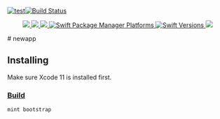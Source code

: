 [![test](https://github.com/susumutomita/newapp/actions/workflows/actions.yml/badge.svg?branch=main)](https://github.com/susumutomita/newapp/actions/workflows/actions.yml)[![Build Status](https://app.bitrise.io/app/9fcf3fe19d531e56/status.svg?token=hcHmy6kvVKvShvRMdnHyBg&branch=main)](https://app.bitrise.io/app/9fcf3fe19d531e56)
<p align="center">
<a href="https://github.com/susumutomita/newapp">
</a>
</p>
<p align="center">
  <a href="https://github.com/susumutomita/newapp/actions/workflows/actions.yml">
    <img src="https://github.com/susumutomita/newapp/actions/workflows/actions.yml/badge.svg?branch=main"/>
  </a>
    <a href="https://app.bitrise.io/app/9fcf3fe19d531e56">
    <img src="https://app.bitrise.io/app/9fcf3fe19d531e56/status.svg?token=hcHmy6kvVKvShvRMdnHyBg&branch=main"/>
  </a>
  <a href="https://github.com/susumutomita/newapp/releases">
    <img src="https://img.shields.io/github/release/susumutomita/newapp.svg"/>
  </a>
  <a href="https://swiftpackageindex.com/susumutomita/newapp">
    <img src="https://img.shields.io/endpoint?url=https%3A%2F%2Fswiftpackageindex.com%2Fapi%2Fpackages%susumutomita%newapp%2Fbadge%3Ftype%3Dplatforms" alt="Swift Package Manager Platforms" />
  </a>
  <a href="https://swiftpackageindex.com/susumutomita/newapp">
    <img src="https://img.shields.io/endpoint?url=https%3A%2F%2Fswiftpackageindex.com%2Fapi%2Fpackages%2Fsusumutomita%newapp%2Fbadge%3Ftype%3Dswift-versions" alt="Swift Versions" />
  </a>
  <a href="https://github.com/susumutomita/newapp/blob/master/LICENSE">
    <img src="https://img.shields.io/github/license/susumutomita/newapp.svg"/>
  </a>
</p>
# newapp

## Installing

Make sure Xcode 11 is installed first.

### [Build](https://github.com/susumutomita/mint)

```sh
mint bootstrap
```
